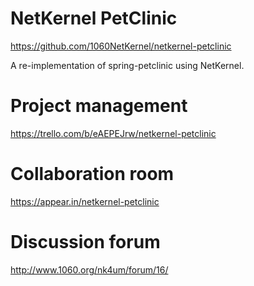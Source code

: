 # NetKernel PetClinic
https://github.com/1060NetKernel/netkernel-petclinic

A re-implementation of spring-petclinic using NetKernel.

# Project management
https://trello.com/b/eAEPEJrw/netkernel-petclinic

# Collaboration room
https://appear.in/netkernel-petclinic

# Discussion forum
http://www.1060.org/nk4um/forum/16/
